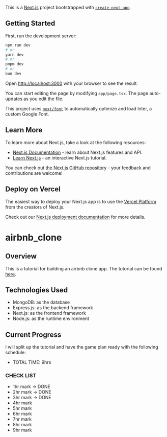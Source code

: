 This is a [Next.js](https://nextjs.org/) project bootstrapped with [`create-next-app`](https://github.com/vercel/next.js/tree/canary/packages/create-next-app).

## Getting Started

First, run the development server:

```bash
npm run dev
# or
yarn dev
# or
pnpm dev
# or
bun dev
```

Open [http://localhost:3000](http://localhost:3000) with your browser to see the result.

You can start editing the page by modifying `app/page.tsx`. The page auto-updates as you edit the file.

This project uses [`next/font`](https://nextjs.org/docs/basic-features/font-optimization) to automatically optimize and load Inter, a custom Google Font.

## Learn More

To learn more about Next.js, take a look at the following resources:

- [Next.js Documentation](https://nextjs.org/docs) - learn about Next.js features and API.
- [Learn Next.js](https://nextjs.org/learn) - an interactive Next.js tutorial.

You can check out [the Next.js GitHub repository](https://github.com/vercel/next.js/) - your feedback and contributions are welcome!

## Deploy on Vercel

The easiest way to deploy your Next.js app is to use the [Vercel Platform](https://vercel.com/new?utm_medium=default-template&filter=next.js&utm_source=create-next-app&utm_campaign=create-next-app-readme) from the creators of Next.js.

Check out our [Next.js deployment documentation](https://nextjs.org/docs/deployment) for more details.

# airbnb_clone

## Overview
This is a tutorial for building an airbnb clone app. The tutorial can be found [here](https://www.youtube.com/watch?v=c_-b_isI4vg).

## Technologies Used
- MongoDB: as the database
- Express.js: as the backend framework
- Next.js: as the frontend framework
- Node.js: as the runtime environment

## Current Progress
I will split up the tutorial and have the game plan ready with the following schedule:
- TOTAL TIME: 9hrs

### CHECK LIST
- 1hr mark -> DONE
- 2hr mark -> DONE 
- 3hr mark -> DONE
- 4hr mark
- 5hr mark 
- 6hr mark 
- 7hr mark 
- 8hr mark 
- 9hr mark
